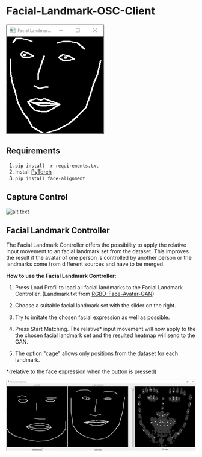 # Facial-Landmark-OSC-Client

![alt text](Images/facial_landmarks.png "Facial Landmarks Example")

## Requirements
1. `pip install -r requirements.txt`
2. Install [PyTorch](https://pytorch.org/get-started/locally/)
3. `pip install face-alignment`

## Capture Control

![alt text](Images/control.png "Facial Landmarks Example")

## Facial Landmark Controller
The Facial Landmark Controller offers the possibility to apply the relative input movement to an facial landmark set from the dataset. This improves the result if the avatar of one person is controlled by another person or the landmarks come from different sources and have to be merged.


**How to use the Facial Landmark Controller:**

1. Press Load Profil to load all facial landmarks to the Facial Landmark Controller. (Landmark.txt from [RGBD-Face-Avatar-GAN](https://github.com/Alpe6825/RGBD-Face-Avatar-GAN))

2. Choose a suitable facial landmark set with the slider on the right.

3. Try to imitate the chosen facial expression as well as possible.

4. Press Start Matching. The relative* input movement will now apply to the the chosen facial landmark set and the resulted heatmap will send to the GAN.

5. The option "cage" allows only positions from the dataset for each landmark.

*(relative to the face expression when the button is pressed)

![alt text](Images/flc.png "Facial Landmark Controller")